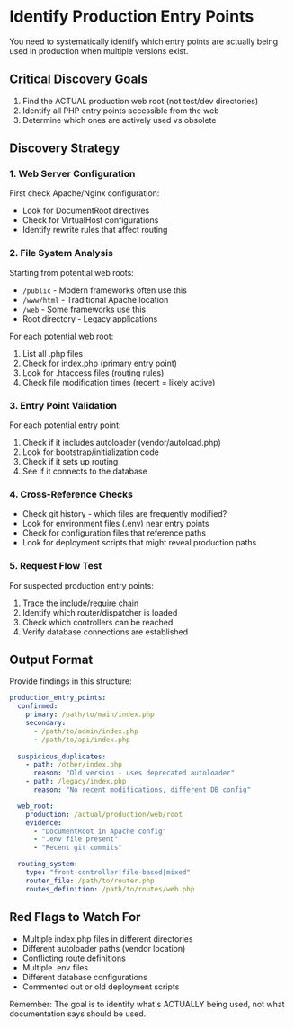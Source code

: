 # Identify Production Entry Points

You need to systematically identify which entry points are actually being used in production when multiple versions exist.

## Critical Discovery Goals
1. Find the ACTUAL production web root (not test/dev directories)
2. Identify all PHP entry points accessible from the web
3. Determine which ones are actively used vs obsolete

## Discovery Strategy

### 1. Web Server Configuration
First check Apache/Nginx configuration:
- Look for DocumentRoot directives
- Check for VirtualHost configurations
- Identify rewrite rules that affect routing

### 2. File System Analysis
Starting from potential web roots:
- `/public` - Modern frameworks often use this
- `/www/html` - Traditional Apache location
- `/web` - Some frameworks use this
- Root directory - Legacy applications

For each potential web root:
1. List all .php files
2. Check for index.php (primary entry point)
3. Look for .htaccess files (routing rules)
4. Check file modification times (recent = likely active)

### 3. Entry Point Validation
For each potential entry point:
1. Check if it includes autoloader (vendor/autoload.php)
2. Look for bootstrap/initialization code
3. Check if it sets up routing
4. See if it connects to the database

### 4. Cross-Reference Checks
- Check git history - which files are frequently modified?
- Look for environment files (.env) near entry points
- Check for configuration files that reference paths
- Look for deployment scripts that might reveal production paths

### 5. Request Flow Test
For suspected production entry points:
1. Trace the include/require chain
2. Identify which router/dispatcher is loaded
3. Check which controllers can be reached
4. Verify database connections are established

## Output Format

Provide findings in this structure:

```yaml
production_entry_points:
  confirmed:
    primary: /path/to/main/index.php
    secondary:
      - /path/to/admin/index.php
      - /path/to/api/index.php
  
  suspicious_duplicates:
    - path: /other/index.php
      reason: "Old version - uses deprecated autoloader"
    - path: /legacy/index.php  
      reason: "No recent modifications, different DB config"

  web_root:
    production: /actual/production/web/root
    evidence:
      - "DocumentRoot in Apache config"
      - ".env file present"
      - "Recent git commits"

  routing_system:
    type: "front-controller|file-based|mixed"
    router_file: /path/to/router.php
    routes_definition: /path/to/routes/web.php
```

## Red Flags to Watch For
- Multiple index.php files in different directories
- Different autoloader paths (vendor location)
- Conflicting route definitions
- Multiple .env files
- Different database configurations
- Commented out or old deployment scripts

Remember: The goal is to identify what's ACTUALLY being used, not what documentation says should be used.